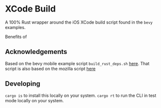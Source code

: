 # XCode Build
A 100% Rust wrapper around the iOS XCode build script found in the `bevy` examples.

Benefits of 

## Acknowledgements
Based on the bevy mobile example script `build_rust_deps.sh` [here](https://github.com/bevyengine/bevy/blob/main/examples/mobile/build_rust_deps.sh).
That script is also based on the mozilla script [here](https://github.com/mozilla/glean/blob/main/build-scripts/xc-universal-binary.sh)

## Developing
`cargo is` to install this locally on your system.
`cargo rt` to run the CLI in test mode locally on your system.